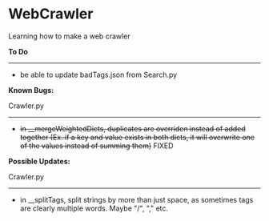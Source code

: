 # WebCrawler
Learning how to make a web crawler

**To Do**
__________
- be able to update badTags.json from Search.py


**Known Bugs:**

Crawler.py
__________
- ~~in __mergeWeightedDicts, duplicates are overriden instead of added together (Ex. if a key and value exists in both dicts, it will overwrite one of the values instead of summing them)~~ FIXED


**Possible Updates:**

Crawler.py
__________

- in __splitTags, split strings by more than just space, as sometimes tags are clearly multiple words. Maybe "/", "," etc.

